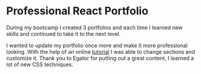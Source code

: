 # Professional React Portfolio
During my bootcamp I created 3 portfolios and each time I learned new skills and continued to take it to the next level. 

I wanted to update my portfolio once more and make it more professional looking. With the help of an online [tutorial](https://www.youtube.com/watch?v=G-Cr00UYokU ) I was able to change sections and customize it. Thank you to Egator for putting out a great content, I learned a lot of new CSS techniques. 


